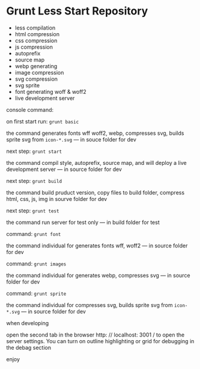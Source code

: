 # Grunt Less Start Repository

- less compilation
- html compression
- css compression
- js compression
- autoprefix
- source map
- webp generating
- image compression
- svg compression
- svg sprite
- font generating woff & woff2
- live development server

console command:

on first start run: `grunt basic`

the command generates fonts wff woff2, webp, compresses svg,
builds sprite svg from `icon-*.svg` — in souce folder for dev


next step: `grunt start`

the command compil style, autoprefix, source map, and will deploy a live development
server — in source folder for dev


next step: `grunt build`

the command build pruduct version, copy files to build folder,
compress html, css, js, img  in sourve folder for dev


next step: `grunt test`

the command run server for test only — in build folder for test


command: `grunt font`

the command individual for generates fonts
wff, woff2 — in source folder for dev


command: `grunt images`

the command individual for generates
webp, compresses svg — in source folder for dev


command: `grunt sprite`

the command individual for compresses svg,
builds sprite svg from `icon-*.svg` — in source folder for dev

when developing

open the second tab in the browser
http: // localhost: 3001 /
to open the server settings.
You can turn on outline highlighting or grid for debugging
in the debag section

enjoy
